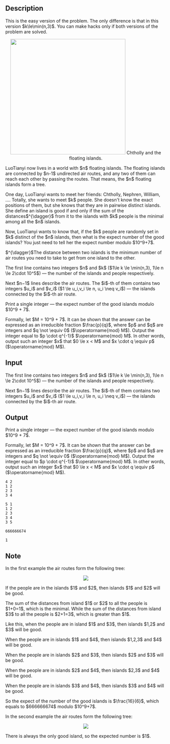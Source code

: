 ## Description

<div><p><span class="tex-font-style-bf">This is the easy version of the problem. The only difference is that in this version $k\le\min(n,3)$. You can make hacks only if both versions of the problem are solved.</span></p><center>  <img class="tex-graphics" src="file://EQSWVh3H.png" style="max-width: 100.0%;max-height: 100.0%;" width="360px">   <span class="tex-font-size-small">Chtholly and the floating islands.</span> </center><p>LuoTianyi now lives in a world with $n$ floating islands. The floating islands are connected by $n-1$ undirected air routes, and any two of them can reach each other by passing the routes. That means, the $n$ floating islands form a tree.</p><p>One day, LuoTianyi wants to meet her friends: Chtholly, Nephren, William, .... Totally, she wants to meet $k$ people. She doesn't know the exact positions of them, but she knows that they are in <span class="tex-font-style-bf">pairwise distinct</span> islands. She define an island is <span class="tex-font-style-it">good</span> if and only if the sum of the distances$^{\dagger}$ from it to the islands with $k$ people is the minimal among all the $n$ islands.</p><p>Now, LuoTianyi wants to know that, if the $k$ people are randomly set in $k$ distinct of the $n$ islands, then what is the expect number of the good islands? You just need to tell her the expect number modulo $10^9+7$.</p><p>$^{\dagger}$The distance between two islands is the minimum number of air routes you need to take to get from one island to the other.</p></div><div class="input-specification"><p>The first line contains two integers $n$ and $k$ ($1\le k \le \min(n,3), 1\le n \le 2\cdot 10^5$) — the number of the islands and people respectively.</p><p>Next $n−1$ lines describe the air routes. The $i$-th of them contains two integers $u_i$ and $v_i$ ($1 \le u_i,v_i \le n, u_i \neq v_i$) — the islands connected by the $i$-th air route.</p></div><div class="output-specification"><p>Print a single integer — the expect number of the good islands modulo $10^9 + 7$.</p><p>Formally, let $M = 10^9 + 7$. It can be shown that the answer can be expressed as an irreducible fraction $\frac{p}{q}$, where $p$ and $q$ are integers and $q \not \equiv 0$ ($\operatorname{mod} M$). Output the integer equal to $p \cdot q^{-1}$ $\operatorname{mod} M$. In other words, output such an integer $x$ that $0 \le x &lt; M$ and $x \cdot q \equiv p$ ($\operatorname{mod} M$).</p></div>

## Input

<p>The first line contains two integers $n$ and $k$ ($1\le k \le \min(n,3), 1\le n \le 2\cdot 10^5$) — the number of the islands and people respectively.</p><p>Next $n−1$ lines describe the air routes. The $i$-th of them contains two integers $u_i$ and $v_i$ ($1 \le u_i,v_i \le n, u_i \neq v_i$) — the islands connected by the $i$-th air route.</p>

## Output

<p>Print a single integer — the expect number of the good islands modulo $10^9 + 7$.</p><p>Formally, let $M = 10^9 + 7$. It can be shown that the answer can be expressed as an irreducible fraction $\frac{p}{q}$, where $p$ and $q$ are integers and $q \not \equiv 0$ ($\operatorname{mod} M$). Output the integer equal to $p \cdot q^{-1}$ $\operatorname{mod} M$. In other words, output such an integer $x$ that $0 \le x &lt; M$ and $x \cdot q \equiv p$ ($\operatorname{mod} M$).</p>





```input1
4 2
1 2
2 3
3 4
```




```input2
5 1
1 2
2 3
3 4
3 5
```




```output1
666666674
```




```output2
1
```



## Note

<p>In the first example the air routes form the following tree:</p><center> <img class="tex-graphics" src="file://eopniiXS.png" style="max-width: 100.0%;max-height: 100.0%;">   </center> <p>If the people are in the islands $1$ and $2$, then islands $1$ and $2$ will be good.</p><p>The sum of the distances from island $1$ or $2$ to all the people is $1+0=1$, which is the minimal. While the sum of the distances from island $3$ to all the people is $2+1=3$, which is greater than $1$.</p><p>Like this, when the people are in island $1$ and $3$, then islands $1,2$ and $3$ will be good.</p><p>When the people are in islands $1$ and $4$, then islands $1,2,3$ and $4$ will be good.</p><p>When the people are in islands $2$ and $3$, then islands $2$ and $3$ will be good.</p><p>When the people are in islands $2$ and $4$, then islands $2,3$ and $4$ will be good.</p><p>When the people are in islands $3$ and $4$, then islands $3$ and $4$ will be good.</p><p>So the expect of the number of the good islands is $\frac{16}{6}$, which equals to $666666674$ modulo $10^9+7$.</p><p>In the second example the air routes form the following tree:</p><center> <img class="tex-graphics" src="file://LTbWxJk5.png" style="max-width: 100.0%;max-height: 100.0%;">   </center><p>There is always the only good island, so the expected number is $1$.</p>
